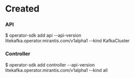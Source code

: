 
# Created

### API
$ operator-sdk add api --api-version litekafka.operator.mirantis.com/v1alpha1 --kind KafkaCluster

### Controller
$ operator-sdk add controller --api-version litekafka.operator.mirantis.com/v1alpha1 --kind all
